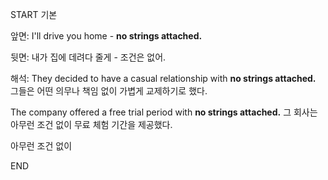 START
기본

앞면:
I'll drive you home - **no strings attached.**


뒷면:
내가 집에 데려다 줄게 - 조건은 없어.


해석:
They decided to have a casual relationship with **no strings attached.**
그들은 어떤 의무나 책임 없이 가볍게 교제하기로 했다.

The company offered a free trial period with **no strings attached.**
그 회사는 아무런 조건 없이 무료 체험 기간을 제공했다.

아무런 조건 없이

<!--ID: 1742531513347-->
END